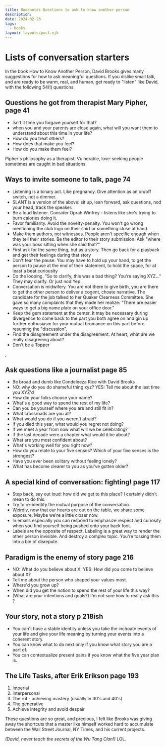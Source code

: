 ```yaml
---
title: Booknotes Questions to ask to know another person 
description:
date: 2024-02-26
tags:
  - books
layout: layouts/post.njk
---
```




# Lists of conversation starters

In the book How to Know Another Person, David Brooks gives many suggestions for how to ask meaningful questions. If you dislike small talk, and are ready to be warm, real, and human, get ready to "listen" like David, with the following 54(!) questions.

## Questions he got from therapist Mary Pipher, page 41

* Isn't it time you forgave yourself for that?
* when you and your parents are close again, what will you want them to understand about this time in your life? 
* How do you treat others?
* How does that make you feel?
* How do you make them feel? 

Pipher's philosophy as a therapist: Vulnerable, love-seeking people sometimes are caught in bad situations.

##  Ways to invite someone to talk, page 74
* Listening is a binary act. Like pregnancy. Give attention as an on/off switch, not a dimmer. 
* SLANT is a version of the above: sit up, lean forward, ask questions, nod your head, track the speaker.
* Be a loud listener. Consider Oprah Winfrey - listens like she's trying to burn calories doing it.
* Favor familiarity. Avoid the novelty-penalty. You won't go wrong mentioning the club logo on their shirt or something close at hand.
* Make them authors, not witnesses.  People aren't specific enough when they tell their stories. Be the editor to their story submission. Ask "where was your boss sitting when she said that?"
* First ask for the same thing, but as a story. Then go back for a playback and get their feelings during that story
* Don't fear the pause. You may have to hold up your hand, to get the person to pause at the end of their statement, to hold the space, for at least a beat.curiousity
* Do the looping. "So to clarify, this was a bad thing? You're saying XYZ..."  They may clarify. Or just nod Yep.
* Conversation is midwifery. You are not there to give birth, you are there to get the other person to deliver a cogent, choate narrative. The candidate for the job talked to her Quaker Clearness Committee.  She gave so many complaints that they made her realize: "There are easier ways to get a big name plate on your office door."
* Keep the gem statement at the center. It may be necessary during divergence to come back to the part you both agree on and gin up further enthusiasm for your mutual bromance on this part before resuming the "discussion".
* Find the disagreement under the disagreement.  At heart, what are we really disagreeing about?  
* Don't be a Topper

, 
## Ask questions like a journalist page 85
* Be broad and dumb like Condeleeza Rice with David Brooks
* NO: why do you do shameful thing xyz?  YES: Tell me about the last time you XYZ'd
* How did your folks choose your name?
* What's a good way to spend the rest of my life? 
* Can you be yourself where you are and still fit in? 
* What crossroads are you at?
* What would you do if you weren't afraid?
* If you died this year, what would you regret not doing?
* If we meet a year from now what will we be celebrating?
* If the last decade were a chapter what would it be about?
* What are you most confident about?
* What's working well for you right now?
* How do you relate to your five senses? Which of your five senses is the strongest? 
* Have you ever been solitary without feeling lonely? 
* What has become clearer to you as you've gotten older?

## A special kind of conversation: fighting! page 117
*  Step back, say out loud: how did we get to this place? I certainly didn't mean to do this.
* Try to re-identify the mutual purpose of the conversation.
* Weirdly, now that our hearts are out on the table, we share some exposure. Maybe we're a little closer now. 
* In emails especially you can respond to emphasize respect and curiosity when you find yourself being pushed onto your back foot.
* Labels are the opposite of respect. Labeling is a great way to render the other person invisible. And destroy a complex topic. You're tossing them into a bin of disrepute.

## Paradigm is the enemy of story page 216
* NO: What do you believe about X. YES: How did you come to believe about X?
* Tell me about the person who shaped your values most.
* Where'd you grow up? 
* When did you get the notion to spend the rest of your life this way?
* (What are your intentions and goals?) I'm not sure how to really ask this ? 

## Your story, not a story p 218ish
* You can't have a stable identity unless you take the inchoate events of your life and give your life meaning by turning your events into a coherent story. 
* You can know what to do next only if you know what story you are a part of. 
* You can contextualize present pains if you know what the five year plan is.

## The Life Tasks, after Erik Erikson page 193
1. Imperial
2. Interpersonal
3. The rut - achieving mastery (usually in 30's and 40's)
4. The generative 
4. Achieve integrity and avoid despair

These questions are so great, and precious, I felt like Brooks was giving away the shortcuts that a master like himself worked hard to accumulate between the Wall Street Journal, NY Times, and his current projects.  

*(David, never teach the secrets of the Wu Tang Clan!)* LOL. 
